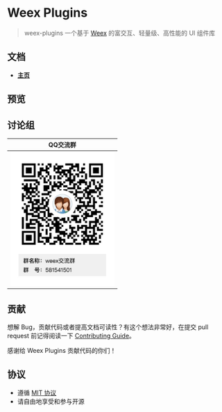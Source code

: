 # Weex Plugins 


> weex-plugins
> 一个基于 [Weex](https://github.com/apache/incubator-weex) 的富交互、轻量级、高性能的 UI 组件库

## 文档

* **[主页](https://weexjs.github.io/weex-plugin)**

## 预览


## 讨论组
| QQ交流群 |
|---------|
|<img alt="Join the chat at dingtalk" src="docs/_images/weex_chat.jpeg" width="240"/>

## 贡献

想解 Bug，贡献代码或者提高文档可读性？有这个想法非常好，在提交 pull request 前记得阅读一下 [Contributing Guide](https://github.com/weexjs/weex-plugins/blob/master/CONTRIBUTING.md)。

感谢给 Weex Plugins 贡献代码的你们！


## 协议

* 遵循 [MIT 协议](http://opensource.org/licenses/MIT)
* 请自由地享受和参与开源
